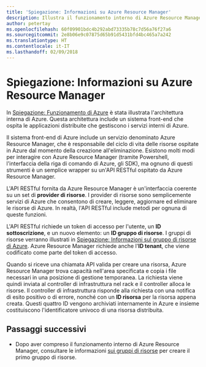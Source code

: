 ```yaml
---
title: 'Spiegazione: Informazioni su Azure Resource Manager'
description: Illustra il funzionamento interno di Azure Resource Manager
author: petertay
ms.openlocfilehash: 60f09901bdc4b292abd73335b78c7d56a76f27a6
ms.sourcegitcommit: 2e8b06e9c07875d65b91d5431bfd4bc465a7a242
ms.translationtype: HT
ms.contentlocale: it-IT
ms.lasthandoff: 02/09/2018
---
```

# <a name="explainer-what-is-azure-resource-manager"></a>Spiegazione: Informazioni su Azure Resource Manager

In [Spiegazione: Funzionamento di Azure](azure-explainer.md) è stata illustrata l'architettura interna di Azure. Questa architettura include un sistema front-end che ospita le applicazioni distribuite che gestiscono i servizi interni di Azure.

Il sistema front-end di Azure include un servizio denominato Azure Resource Manager, che è responsabile del ciclo di vita delle risorse ospitate in Azure dal momento della creazione all'eliminazione. Esistono molti modi per interagire con Azure Resource Manager (tramite Powershell, l'interfaccia della riga di comando di Azure, gli SDK), ma ognuno di questi strumenti è un semplice wrapper su un'API RESTful ospitato da Azure Resource Manager.

L'API RESTful fornita da Azure Resource Manager è un'interfaccia coerente su un set di **provider di risorse**. I provider di risorse sono semplicemente servizi di Azure che consentono di creare, leggere, aggiornare ed eliminare le risorse di Azure. In realtà, l'API RESTful include metodi per ognuna di queste funzioni. 

L'API RESTful richiede un token di accesso per l'utente, un **ID sottoscrizione**, e un nuovo elemento: un **ID gruppo di risorse**. I gruppi di risorse verranno illustrati in [Spiegazione: Informazioni sul gruppo di risorse di Azure](resource-group-explainer.md). Azure Resource Manager richiede anche l'**ID tenant**, che viene codificato come parte del token di accesso. 

Quando si riceve una chiamata API valida per creare una risorsa, Azure Resource Manager trova capacità nell'area specificata e copia i file necessari in una posizione di gestione temporanea. La richiesta viene quindi inviata al controller di infrastruttura nel rack e il controller alloca le risorse. Il controller di infrastruttura risponde alla richiesta con una notifica di esito positivo o di errore, nonché con un **ID risorsa** per la risorsa appena creata. Questi quattro ID vengono archiviati internamente in Azure e insieme costituiscono l'identificatore univoco di una risorsa distribuita.

## <a name="next-steps"></a>Passaggi successivi

* Dopo aver compreso il funzionamento interno di Azure Resource Manager, consultare le informazioni [sui gruppi di risorse](resource-group-explainer.md) per creare il primo gruppo di risorse.
